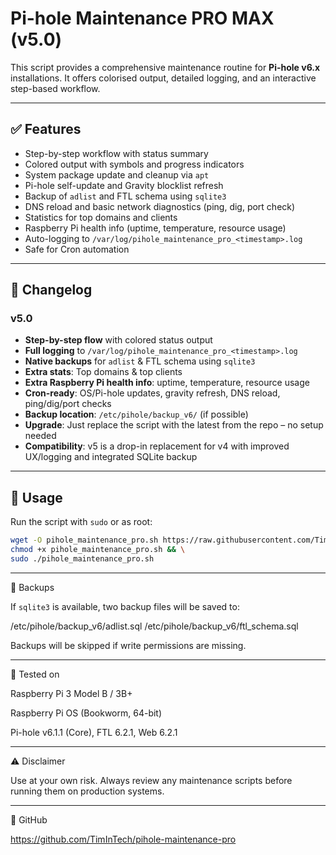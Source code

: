 # Pi-hole Maintenance PRO MAX (v5.0)

This script provides a comprehensive maintenance routine for **Pi-hole v6.x** installations. It offers colorised output, detailed logging, and an interactive step-based workflow.

---

## ✅ Features

- Step-by-step workflow with status summary
- Colored output with symbols and progress indicators
- System package update and cleanup via `apt`
- Pi-hole self-update and Gravity blocklist refresh
- Backup of `adlist` and FTL schema using `sqlite3`
- DNS reload and basic network diagnostics (ping, dig, port check)
- Statistics for top domains and clients
- Raspberry Pi health info (uptime, temperature, resource usage)
- Auto-logging to `/var/log/pihole_maintenance_pro_<timestamp>.log`
- Safe for Cron automation

---

## 📜 Changelog

### v5.0
- **Step-by-step flow** with colored status output  
- **Full logging** to `/var/log/pihole_maintenance_pro_<timestamp>.log`  
- **Native backups** for `adlist` & FTL schema using `sqlite3`
- **Extra stats**: Top domains & top clients  
- **Extra Raspberry Pi health info**: uptime, temperature, resource usage  
- **Cron-ready**: OS/Pi-hole updates, gravity refresh, DNS reload, ping/dig/port checks  
- **Backup location**: `/etc/pihole/backup_v6/` (if possible)  
- **Upgrade**: Just replace the script with the latest from the repo – no setup needed  
- **Compatibility**: v5 is a drop-in replacement for v4 with improved UX/logging and integrated SQLite backup

---

## 🔧 Usage

Run the script with `sudo` or as root:

```bash
wget -O pihole_maintenance_pro.sh https://raw.githubusercontent.com/TimInTech/pihole-maintenance-pro/main/pihole_maintenance_pro.sh && \
chmod +x pihole_maintenance_pro.sh && \
sudo ./pihole_maintenance_pro.sh
```


---

📁 Backups

If `sqlite3` is available, two backup files will be saved to:

/etc/pihole/backup_v6/adlist.sql
/etc/pihole/backup_v6/ftl_schema.sql

Backups will be skipped if write permissions are missing.


---

🧪 Tested on

Raspberry Pi 3 Model B / 3B+

Raspberry Pi OS (Bookworm, 64-bit)

Pi-hole v6.1.1 (Core), FTL 6.2.1, Web 6.2.1



---

⚠️ Disclaimer

Use at your own risk. Always review any maintenance scripts before running them on production systems.


---

📎 GitHub

https://github.com/TimInTech/pihole-maintenance-pro

